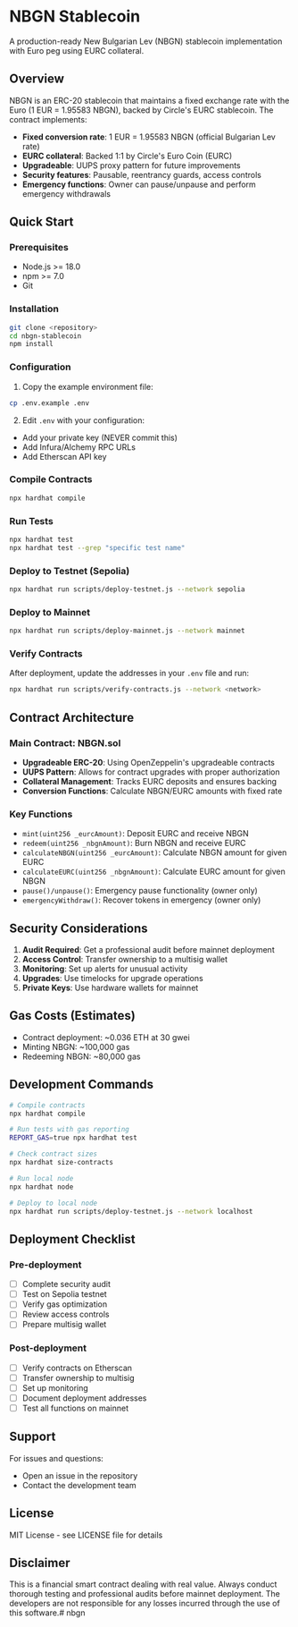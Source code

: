 # NBGN Stablecoin

A production-ready New Bulgarian Lev (NBGN) stablecoin implementation with Euro peg using EURC collateral.

## Overview

NBGN is an ERC-20 stablecoin that maintains a fixed exchange rate with the Euro (1 EUR = 1.95583 NBGN), backed by Circle's EURC stablecoin. The contract implements:

- **Fixed conversion rate**: 1 EUR = 1.95583 NBGN (official Bulgarian Lev rate)
- **EURC collateral**: Backed 1:1 by Circle's Euro Coin (EURC)
- **Upgradeable**: UUPS proxy pattern for future improvements
- **Security features**: Pausable, reentrancy guards, access controls
- **Emergency functions**: Owner can pause/unpause and perform emergency withdrawals

## Quick Start

### Prerequisites

- Node.js >= 18.0
- npm >= 7.0
- Git

### Installation

```bash
git clone <repository>
cd nbgn-stablecoin
npm install
```

### Configuration

1. Copy the example environment file:
```bash
cp .env.example .env
```

2. Edit `.env` with your configuration:
- Add your private key (NEVER commit this)
- Add Infura/Alchemy RPC URLs
- Add Etherscan API key

### Compile Contracts

```bash
npx hardhat compile
```

### Run Tests

```bash
npx hardhat test
npx hardhat test --grep "specific test name"
```

### Deploy to Testnet (Sepolia)

```bash
npx hardhat run scripts/deploy-testnet.js --network sepolia
```

### Deploy to Mainnet

```bash
npx hardhat run scripts/deploy-mainnet.js --network mainnet
```

### Verify Contracts

After deployment, update the addresses in your `.env` file and run:

```bash
npx hardhat run scripts/verify-contracts.js --network <network>
```

## Contract Architecture

### Main Contract: NBGN.sol

- **Upgradeable ERC-20**: Using OpenZeppelin's upgradeable contracts
- **UUPS Pattern**: Allows for contract upgrades with proper authorization
- **Collateral Management**: Tracks EURC deposits and ensures backing
- **Conversion Functions**: Calculate NBGN/EURC amounts with fixed rate

### Key Functions

- `mint(uint256 _eurcAmount)`: Deposit EURC and receive NBGN
- `redeem(uint256 _nbgnAmount)`: Burn NBGN and receive EURC
- `calculateNBGN(uint256 _eurcAmount)`: Calculate NBGN amount for given EURC
- `calculateEURC(uint256 _nbgnAmount)`: Calculate EURC amount for given NBGN
- `pause()/unpause()`: Emergency pause functionality (owner only)
- `emergencyWithdraw()`: Recover tokens in emergency (owner only)

## Security Considerations

1. **Audit Required**: Get a professional audit before mainnet deployment
2. **Access Control**: Transfer ownership to a multisig wallet
3. **Monitoring**: Set up alerts for unusual activity
4. **Upgrades**: Use timelocks for upgrade operations
5. **Private Keys**: Use hardware wallets for mainnet

## Gas Costs (Estimates)

- Contract deployment: ~0.036 ETH at 30 gwei
- Minting NBGN: ~100,000 gas
- Redeeming NBGN: ~80,000 gas

## Development Commands

```bash
# Compile contracts
npx hardhat compile

# Run tests with gas reporting
REPORT_GAS=true npx hardhat test

# Check contract sizes
npx hardhat size-contracts

# Run local node
npx hardhat node

# Deploy to local node
npx hardhat run scripts/deploy-testnet.js --network localhost
```

## Deployment Checklist

### Pre-deployment
- [ ] Complete security audit
- [ ] Test on Sepolia testnet
- [ ] Verify gas optimization
- [ ] Review access controls
- [ ] Prepare multisig wallet

### Post-deployment
- [ ] Verify contracts on Etherscan
- [ ] Transfer ownership to multisig
- [ ] Set up monitoring
- [ ] Document deployment addresses
- [ ] Test all functions on mainnet

## Support

For issues and questions:
- Open an issue in the repository
- Contact the development team

## License

MIT License - see LICENSE file for details

## Disclaimer

This is a financial smart contract dealing with real value. Always conduct thorough testing and professional audits before mainnet deployment. The developers are not responsible for any losses incurred through the use of this software.# nbgn
